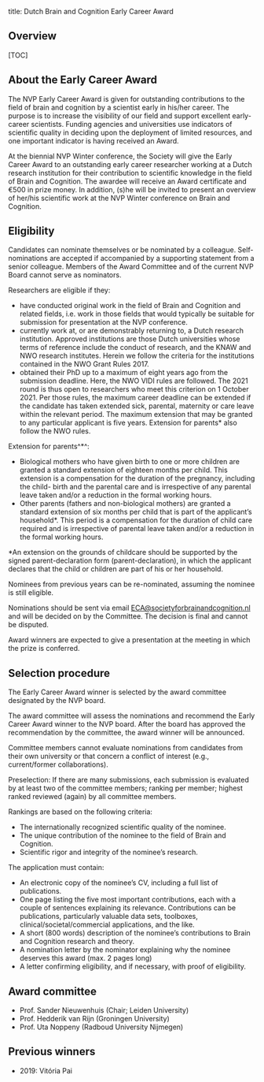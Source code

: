 title: Dutch Brain and Cognition Early Career Award

## Overview

[TOC]


## About the Early Career Award

The NVP Early Career Award is given for outstanding contributions to the field of brain and cognition by a scientist early in his/her career. The purpose is to increase the visibility of our field and support excellent early-career scientists. Funding agencies and universities use indicators of scientific quality in deciding upon the deployment of limited resources, and one important indicator is having received an Award.

At the biennial NVP Winter conference, the Society will give the Early Career Award to an outstanding early career researcher working at a Dutch research institution for their contribution to scientific knowledge in the field of Brain and Cognition. The awardee will receive an Award certificate and €500 in prize money. In addition, (s)he will be invited to present an overview of her/his scientific work at the NVP Winter conference on Brain and Cognition.


## Eligibility

Candidates can nominate themselves or be nominated by a colleague. Self-nominations are accepted if accompanied by a supporting statement from a senior colleague. Members of the Award Committee and of the current NVP Board cannot serve as nominators.

Researchers are eligible if they:

- have conducted original work in the field of Brain and Cognition and related fields, i.e. work in those fields that would typically be suitable for submission for presentation at the NVP conference.
- currently work at, or are demonstrably returning to, a Dutch research institution. Approved institutions are those Dutch universities whose terms of reference include the conduct of research, and the KNAW and NWO research institutes. Herein we follow the criteria for the institutions contained in the NWO Grant Rules 2017.
- obtained their PhD up to a maximum of eight years ago from the submission deadline. Here, the NWO VIDI rules are followed. The 2021 round is thus open to researchers who meet this criterion on 1 October 2021. Per those rules, the maximum career deadline can be extended if the candidate has taken extended sick, parental, maternity or care leave within the relevant period. The maximum extension that may be granted to any particular applicant is five years. Extension for parents* also follow the NWO rules.

Extension for parents^*^: 

- Biological mothers who have given birth to one or more children are granted a standard extension of eighteen months per child. This extension is a compensation for the duration of the pregnancy, including the child- birth and the parental care and is irrespective of any parental leave taken and/or a reduction in the formal working hours. 
- Other parents (fathers and non-biological mothers) are granted a standard extension of six months per child that is part of the applicant’s household*. This period is a compensation for the duration of child care required and is irrespective of parental leave taken and/or a reduction in the formal working hours. 

*An extension on the grounds of childcare should be supported by the signed parent-declaration form (parent-declaration), in which the applicant declares that the child or children are part of his or her household.

Nominees from previous years can be re-nominated, assuming the nominee is still eligible.

Nominations should be sent via email <ECA@societyforbrainandcognition.nl> and will be decided on by the Committee. The decision is final and cannot be disputed.

Award winners are expected to give a presentation at the meeting in which the prize is conferred.

## Selection procedure

The Early Career Award winner is selected by the award committee designated by the NVP board. 

The award committee will assess the nominations and recommend the Early Career Award winner to the NVP board. After the board has approved the recommendation by the committee, the award winner will be announced. 

Committee members cannot evaluate nominations from candidates from their own university or that concern a conflict of interest (e.g., current/former collaborations). 

Preselection: If there are many submissions, each submission is evaluated by at least two of the committee members; ranking per member; highest ranked reviewed (again) by all committee members.

Rankings are based on the following criteria:

- The internationally recognized scientific quality of the nominee. 
- The unique contribution of the nominee to the field of Brain and Cognition.
- Scientific rigor and integrity of the nominee’s research.
 
The application must contain:

- An electronic copy of the nominee’s CV, including a full list of publications.
- One page listing the five most important contributions, each with a couple of sentences explaining its relevance. Contributions can be publications, particularly valuable data sets,  toolboxes, clinical/societal/commercial applications, and the like.
- A short (800 words) description of the nominee’s contributions to Brain and Cognition research and theory.
- A nomination letter by the nominator explaining why the nominee deserves this award (max. 2 pages long) 
- A letter confirming eligibility, and if necessary, with proof of eligibility.


## Award committee

- Prof. Sander Nieuwenhuis (Chair; Leiden University)
- Prof. Hedderik van Rijn (Groningen University)
- Prof. Uta Noppeny (Radboud University Nijmegen)


## Previous winners

- 2019: Vitória Pai

